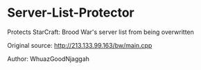 # Server-List-Protector
Protects StarCraft: Brood War's server list from being overwritten

Original source: http://213.133.99.163/bw/main.cpp

Author: WhuazGoodNjaggah
